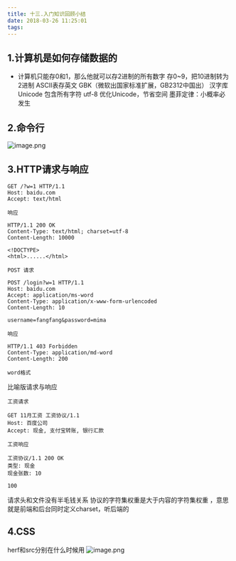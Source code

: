 ```yaml
---
title: 十三.入门知识回顾小结
date: 2018-03-26 11:25:01
tags:
---
```

## 1.计算机是如何存储数据的
- 计算机只能存0和1，那么他就可以存2进制的所有数字
存0~9，把10进制转为2进制
ASCII表存英文
GBK（微软出国家标准扩展，GB2312中国出） 汉字库
Unicode 包含所有字符
utf-8 优化Unicode，节省空间
墨菲定律：小概率必发生

## 2.命令行
![image.png](https://upload-images.jianshu.io/upload_images/11007474-5d1821fa19b68dcb.png?imageMogr2/auto-orient/strip%7CimageView2/2/w/1240)

## 3.HTTP请求与响应

```
GET /?w=1 HTTP/1.1
Host: baidu.com
Accept: text/html

响应

HTTP/1.1 200 OK
Content-Type: text/html; charset=utf-8
Content-Length: 10000

<!DOCTYPE>
<html>......</html>

POST 请求

POST /login?w=1 HTTP/1.1
Host: baidu.com
Accept: application/ms-word
Content-Type: application/x-www-form-urlencoded
Content-Length: 10

username=fangfang&password=mima

响应

HTTP/1.1 403 Forbidden
Content-Type: application/md-word
Content-Length: 200

word格式
```
比喻版请求与响应
```
工资请求

GET 11月工资 工资协议/1.1
Host: 百度公司
Accept: 现金, 支付宝转账, 银行汇款

工资响应

工资协议/1.1 200 OK
类型: 现金
现金张数: 10

100
```
请求头和文件没有半毛钱关系
协议的字符集权重是大于内容的字符集权重 ，意思就是前端和后台同时定义charset，听后端的

## 4.CSS
herf和src分别在什么时候用
![image.png](https://upload-images.jianshu.io/upload_images/11007474-0a1893befe0a3a75.png?imageMogr2/auto-orient/strip%7CimageView2/2/w/1240)

